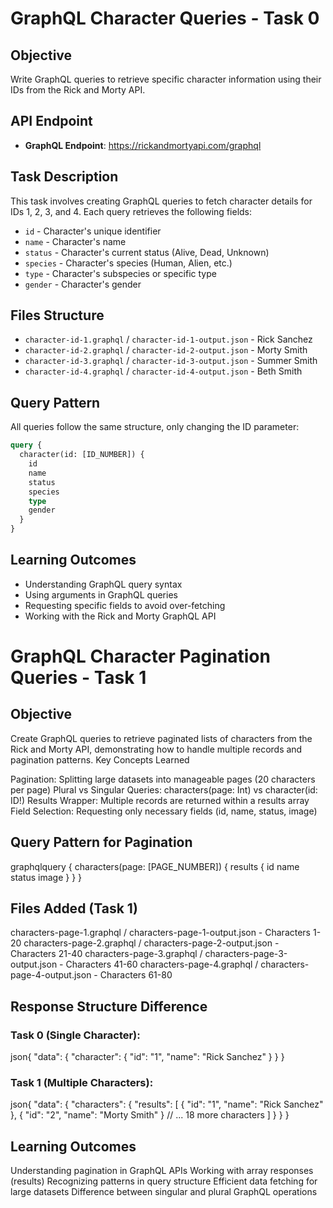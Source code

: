 # GraphQL Character Queries - Task 0

## Objective
Write GraphQL queries to retrieve specific character information using their IDs from the Rick and Morty API.

## API Endpoint
- **GraphQL Endpoint**: https://rickandmortyapi.com/graphql

## Task Description
This task involves creating GraphQL queries to fetch character details for IDs 1, 2, 3, and 4. Each query retrieves the following fields:
- `id` - Character's unique identifier
- `name` - Character's name  
- `status` - Character's current status (Alive, Dead, Unknown)
- `species` - Character's species (Human, Alien, etc.)
- `type` - Character's subspecies or specific type
- `gender` - Character's gender

## Files Structure
- `character-id-1.graphql` / `character-id-1-output.json` - Rick Sanchez
- `character-id-2.graphql` / `character-id-2-output.json` - Morty Smith  
- `character-id-3.graphql` / `character-id-3-output.json` - Summer Smith
- `character-id-4.graphql` / `character-id-4-output.json` - Beth Smith

## Query Pattern
All queries follow the same structure, only changing the ID parameter:

```graphql
query {
  character(id: [ID_NUMBER]) {
    id
    name
    status
    species
    type
    gender
  }
}
```

## Learning Outcomes
- Understanding GraphQL query syntax
- Using arguments in GraphQL queries  
- Requesting specific fields to avoid over-fetching
- Working with the Rick and Morty GraphQL API

# GraphQL Character Pagination Queries - Task 1

## Objective
Create GraphQL queries to retrieve paginated lists of characters from the Rick and Morty API, demonstrating how to handle multiple records and pagination patterns.
Key Concepts Learned

Pagination: Splitting large datasets into manageable pages (20 characters per page)
Plural vs Singular Queries: characters(page: Int) vs character(id: ID!)
Results Wrapper: Multiple records are returned within a results array
Field Selection: Requesting only necessary fields (id, name, status, image)

## Query Pattern for Pagination
graphqlquery {
  characters(page: [PAGE_NUMBER]) {
    results {
      id
      name
      status
      image
    }
  }
}

## Files Added (Task 1)

characters-page-1.graphql / characters-page-1-output.json - Characters 1-20
characters-page-2.graphql / characters-page-2-output.json - Characters 21-40
characters-page-3.graphql / characters-page-3-output.json - Characters 41-60
characters-page-4.graphql / characters-page-4-output.json - Characters 61-80

## Response Structure Difference
### Task 0 (Single Character):
json{
  "data": {
    "character": {
      "id": "1",
      "name": "Rick Sanchez"
    }
  }
}
### Task 1 (Multiple Characters):
json{
  "data": {
    "characters": {
      "results": [
        {
          "id": "1", 
          "name": "Rick Sanchez"
        },
        {
          "id": "2",
          "name": "Morty Smith"
        }
        // ... 18 more characters
      ]
    }
  }
}

## Learning Outcomes

Understanding pagination in GraphQL APIs
Working with array responses (results)
Recognizing patterns in query structure
Efficient data fetching for large datasets
Difference between singular and plural GraphQL operations